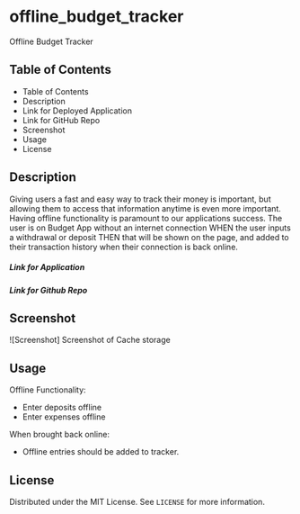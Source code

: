# offline_budget_tracker
Offline Budget Tracker
## Table of Contents
- Table of Contents
- Description
- Link for Deployed Application
- Link for GitHub Repo
- Screenshot
- Usage
- License
## Description
Giving users a fast and easy way to track their money is important, but allowing them to access that information anytime is even more important. Having offline functionality is paramount to our applications success.
The user is on Budget App without an internet connection WHEN the user inputs a withdrawal or deposit THEN that will be shown on the page, and added to their transaction history when their connection is back online.
##### Link for Application

##### Link for Github Repo

## Screenshot
![Screenshot] Screenshot of Cache storage

## Usage
Offline Functionality:
- Enter deposits offline
- Enter expenses offline

When brought back online:
- Offline entries should be added to tracker.
## License
Distributed under the MIT License. See `LICENSE` for more information.